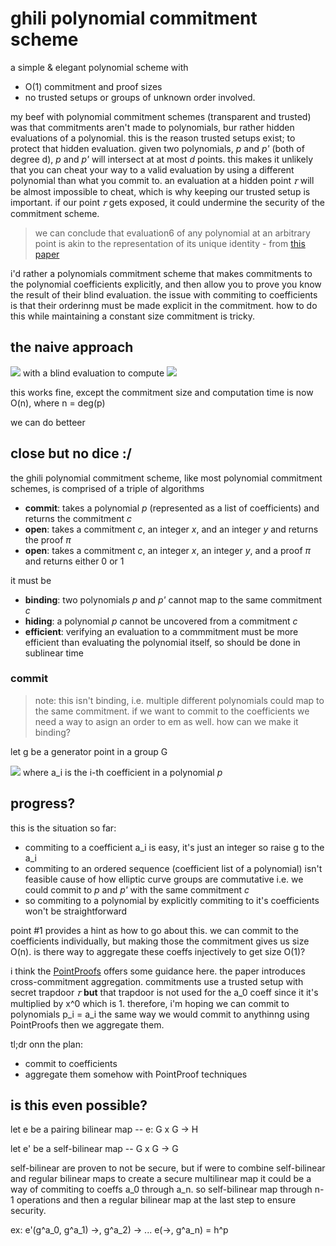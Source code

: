 # ghili polynomial commitment scheme
a simple & elegant polynomial scheme with 
- O(1) commitment and proof sizes
- no trusted setups or groups of unknown order involved.

my beef with polynomial commitment schemes (transparent and trusted) was that commitments aren't made to polynomials, bur rather hidden evaluations of a polynomial.
this is the reason trusted setups exist; to protect that hidden evaluation.
given two polynomials, *p* and *p'* (both of degree d), *p* and *p'* will intersect at at most *d* points. this makes it unlikely that you can cheat your way to a valid evaluation by using a different polynomial than what you commit to. an evaluation at a hidden point *𝜏* will be almost impossible to cheat, which is why keeping our trusted setup is important. if our point *𝜏* gets exposed, it could undermine the security of the commitment scheme.

> we can conclude that evaluation6 of any polynomial at an arbitrary point is akin to the
representation of its unique identity - from [this paper](https://arxiv.org/pdf/1906.07221.pdf)

i'd rather a polynomials commitment scheme that makes commitments to the polynomial coefficients explicitly, and then allow you to prove you know the result of their blind evaluation. the issue with commiting to coefficients is that their orderinng must be made explicit in the commitment. how to do this while maintaining a constant size commitment is tricky.

## the naive approach
<img src="https://render.githubusercontent.com/render/math?math=c = (g^{a_0}, ..., g^{a_n})"> with a blind evaluation to compute  <img src="https://render.githubusercontent.com/render/math?math=g^{p(x)}">

this works fine, except the commitment size and computation time is now O(n), where n = deg(p)

we can do betteer

## close but no dice :/
the ghili polynomial commitment scheme, like most polynomial commitment schemes, is comprised of a triple of algorithms
- **commit**: takes a polynomial *p* (represented as a list of coefficients) and returns the commitment *c*
- **open**: takes a commitment *c*, an integer *x*, and an integer *y* and returns the proof *π*
- **open**: takes a commitment *c*, an integer *x*, an integer *y*, and a proof *π* and returns either 0 or 1

it must be 
- **binding**: two polynomials *p* and *p'* cannot map to the same commitment *c*
- **hiding**: a polynomial *p* cannot be uncovered from a commitment *c*
- **efficient**: verifying an evaluation to a commmitment must be more efficient than evaluating the polynomial itself, so should be done in sublinear time

### commit
> note: this isn't binding, i.e. multiple different polynomials could map to the same commitment. if we want to commit to the coefficients we need a way to asign an order to em as well. how can we make it binding?

let g be a generator point in a group G

<img src="https://render.githubusercontent.com/render/math?math=%24c%20%3D%20%5Csum_%7Bi%3D0%7D%5E%7Bn%7D%20g%5E%7Ba_i%7D%24"> where a_i is the i-th coefficient in a polynomial *p*

## progress?
this is the situation so far:
- commiting to a coefficient a_i is easy, it's just an integer so raise g to the a_i
- commiting to an ordered sequence (coefficient list of a polynomial) isn't feasible cause of how elliptic curve groups are commutative
  i.e. we could commit to *p* and *p'* with the same commitment *c*
- so commiting to a polynomial by explicitly commiting to it's coefficients won't be straightforward

point #1 provides a hint as how to go about this. we can commit to the coefficients individually, but making those the commitment gives us size O(n).
is there way to aggregate these coeffs injectively to get size O(1)?

i think the [PointProofs](https://eprint.iacr.org/2020/419.pdf) offers some guidance here. the paper introduces cross-commitment aggregation. commitments use a trusted setup with secret trapdoor *𝜏* **but** that trapdoor is not used for the a_0 coeff since it it's multiplied by x^0 which is 1. therefore, i'm hoping we can commit to polynomials p_i = a_i the same way we would commit to anythinng using PointProofs then we aggregate them.

tl;dr onn the plan:
- commit to coefficients
- aggregate them somehow with PointProof techniques

## is this even possible?
let e be a pairing bilinear map -- e: G x G -> H

let e' be a self-bilinear map -- G x G -> G

self-bilinear are proven to not be secure, but if were to combine self-bilinear and regular bilinear maps to create a secure multilinear map it could be a way of commiting to coeffs a_0 through a_n. so self-bilinear map through n-1 operations and then a regular bilinear map at the last step to ensure security.

ex: e'(g^a_0, g^a_1) ->, g^a_2) -> ... e(->, g^a_n) = h^p
